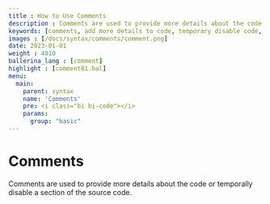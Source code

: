 ```yaml
---
title : How to Use Comments
description : Comments are used to provide more details about the code or temporally disable a section of the source code. A comment starts with two forward slashes `//`. The compiler ignores any characters between `//` and the end of the line. Ballerina supports only single-line comments.
keywords: [comments, add more details to code, temporary disable code, markdown syntax for documentation]
images : [/docs/syntax/comments/comment.png]
date: 2023-01-01
weight : 4010
ballerina_lang : [comment]
highlight : [comment01.bal]
menu: 
  main:
    parent: syntax
    name: 'Comments'
    pre: <i class="bi bi-code"></i>
    params:
      group: "basic"
---
```


# Comments

Comments are used to provide more details about the code or temporally disable a section of the source code.
